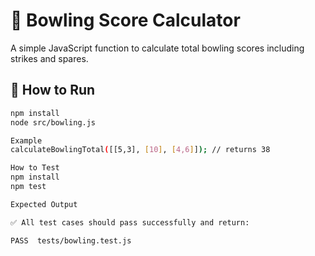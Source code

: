 # 🎳 Bowling Score Calculator

A simple JavaScript function to calculate total bowling scores including strikes and spares.

## 🚀 How to Run
```bash
npm install
node src/bowling.js

Example
calculateBowlingTotal([[5,3], [10], [4,6]]); // returns 38

How to Test
npm install
npm test

Expected Output

✅ All test cases should pass successfully and return:

PASS  tests/bowling.test.js